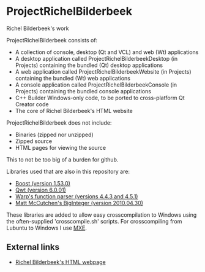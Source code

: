 ProjectRichelBilderbeek
=======================

Richel Bilderbeek's work

ProjectRichelBilderbeek consists of:
* A collection of console, desktop (Qt and VCL) and web (Wt) applications
* A desktop application called ProjectRichelBilderbeekDesktop (in Projects) containing the bundled (Qt) desktop applications
* A web application called ProjectRichelBilderbeekWebsite (in Projects) containing the bundled (Wt) web applications
* A console application called ProjectRichelBilderbeekConsole (in Projects) containing the bundled console applications
* C++ Builder Windows-only code, to be ported to cross-platform Qt Creator code
* The core of Richel Bilderbeek's HTML website

ProjectRichelBilderbeek does not include:
* Binaries (zipped nor unzipped)
* Zipped source
* HTML pages for viewing the source

This to not be too big of a burden for github.

Libraries used that are also in this repository are:
* [Boost (version 1.53.0)](http://www.boost.org)
* [Qwt (version 6.0.01)](http://qwt.sourceforge.net)
* [Warp's function parser (versions 4.4.3 and 4.5.1)](http://warp.povusers.org/FunctionParser)
* [Matt McCutchen's BigInteger (version 2010.04.30)](https://mattmccutchen.net/bigint)

These libraries are added to allow easy crosscompilation to Windows using the often-supplied 'crosscompile.sh' scripts. 
For crosscompiling from Lubuntu to Windows I use [MXE](https://github.com/mxe/mxe).

External links
--------------

* [Richel Bilderbeek's HTML webpage](http://www.richelbilderbeek.nl)
